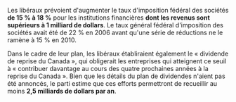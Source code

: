 Les libéraux prévoient d'augmenter le taux d'imposition fédéral des sociétés **de 15 % à 18 %** pour les institutions financières **dont les revenus sont supérieurs à 1 milliard de dollars**. Le taux général fédéral d'imposition des sociétés avait été de 22 % en 2006 avant qu'une série de réductions ne le ramène à 15 % en 2010.

Dans le cadre de leur plan, les libéraux établiraient également le « dividende de reprise du Canada », qui obligerait les entreprises qui atteignent ce seuil à « contribuer davantage au cours des quatre prochaines années à la reprise du Canada ». Bien que les détails du plan de dividendes n'aient pas été annoncés, le parti estime que ces efforts permettront de recueillir au moins **2,5 milliards de dollars par an**.